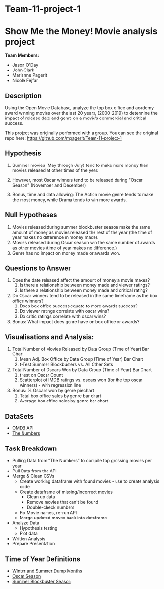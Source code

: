 # Team-11-project-1
# Show Me the Money! Movie analysis project

**Team Members:**
* Jason O'Day
* John Clark
* Marianne Pagerit
* Nicole Fejfar

## Description
Using the Open Movie Database, analyze the top box office and academy award winning movies over the last 20 years, (2000-2019) to determine the impact of release date and genre on a movie’s commercial and critical success.

This project was originally performed with a group. You can see the original repo here: https://github.com/mpagerit/Team-11-project-1

## Hypothesis
1. Summer movies (May through July) tend to make more money than movies released at other times of the year. 
1. However, most Oscar winners tend to be released during "Oscar Season" (November and December)

1. Bonus, time and data allowing: The Action movie genre tends to make the most money, while Drama tends to win more awards.


## Null Hypotheses
1. Movies released during summer blockbuster season make the same amount of money as movies released the rest of the year (the time of year makes no difference in money made).
1. Movies released during Oscar season win the same number of awards as other movies (time of year makes no difference.)
1. Genre has no impact on money made or awards won.

## Questions to Answer
1. Does the date released affect the amount of money a movie makes?
    1. Is there a relationship between money made and viewer ratings?
    1. Is there a relationship between money made and critical rating?
1. Do Oscar winners tend to be released in the same timeframe as the box office winners?
    1. Does box office success equate to more awards success? 
    1. Do viewer ratings correlate with oscar wins? 
    1. Do critic ratings correlate with oscar wins?
1. Bonus: What impact does genre have on box office or awards?
  
## Visualisations and Analysis:
1. Total Number of Movies Released by Data Group (Time of Year) Bar Chart
    1. Mean Adj. Box Office by Data Group (Time of Year) Bar Chart 
    1. t-Test Summer Blockbusters vs. All Other Sets 
1. Total Number of Oscars Won by Data Group (Time of Year) Bar Chart
    1. t test on Oscar Count 
    1. Scatterplot of IMDB ratings vs. oscars won (for the top oscar winners) - with regression line
1. Bonus: % Oscars won by genre piechart
    1. Total box office sales by genre bar chart
    1. Average box office sales by genre bar chart


## DataSets
* [OMDB API](http://www.omdbapi.com/)
* [The Numbers](https://www.the-numbers.com/data-services)

## Task Breakdown
* Pulling Data from “The Numbers” to compile top grossing movies per year
* Pull Data from the API
* Merge & Clean CSVs
    * Create working dataframe with found movies - use to create analysis code
    * Create dataframe of missing/incorrect movies
        * Clean up data
        * Remove movies that can't be found
        * Double-check numbers
    * Fix Movie names, re-run API
    * Merge updated moves back into dataframe
* Analyze Data
    * Hypothesis testing
    * Plot data
* Written Analysis
* Prepare Presentation

## Time of Year Definitions
* [Winter and Summer Dump Months](https://en.wikipedia.org/wiki/Dump_months)
* [Oscar Season](https://en.wikipedia.org/wiki/Oscar_season#:~:text=Oscar%20season%20usually%20begins%20in,and%20dependent%20on%20the%20year)
* [Summer Blockbuster Season](https://datebook.sfchronicle.com/movies-tv/summer-movies-2020-the-season-of-the-blockbuster-is-now-the-season-of-uncertainty#:~:text=For%20the%20last%20two%20years,tracks%20box%20office%20revenue%20worldwide)
